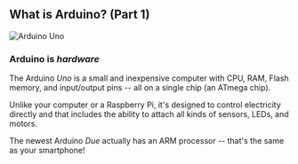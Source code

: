 ## What is Arduino? (Part 1)

![Arduino Uno](images/arduino_uno_in_hand.jpg)

### Arduino is _hardware_

The Arduino _Uno_ is a small and inexpensive computer with CPU, RAM, Flash memory, and input/output pins -- all on a single chip (an ATmega chip).

Unlike your computer or a Raspberry Pi, it's designed to control electricity directly and that includes the ability to attach all kinds of sensors, LEDs, and motors.

The newest Arduino _Due_ actually has an ARM processor -- that's the same as your smartphone!